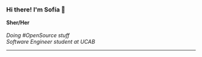 ### Hi there! I'm Sofía 👋

<p>
  <strong>Sher/Her</strong>
  <br/>
  <br/>
  <em>Doing #OpenSource stuff</em>
  <br/>
  <em>Software Engineer student at UCAB</em>
</p>

<hr/>

<!--
**sofiarm21/sofiarm21** is a ✨ _special_ ✨ repository because its `README.md` (this file) appears on your GitHub profile.

Here are some ideas to get you started:

- 🔭 I’m currently working on ...
- 🌱 I’m currently learning ...
- 👯 I’m looking to collaborate on ...
- 🤔 I’m looking for help with ...
- 💬 Ask me about ...
- 📫 How to reach me: ...
- 😄 Pronouns: ...
- ⚡ Fun fact: ...
-->

